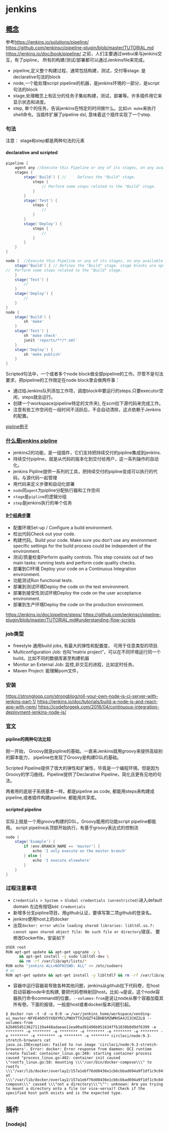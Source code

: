 # jenkins

## [概念](https://www.edureka.co/blog/jenkins-tutorial/)

参考<https://jenkins.io/solutions/pipeline/>
<https://github.com/jenkinsci/pipeline-plugin/blob/master/TUTORIAL.md>
<https://jenkins.io/doc/book/pipeline/>
之前，人们主要通过webui来与jenkins交互，有了pipline， 所有的构建/测试/部署都可以通过Jenkinsfile来完成。

+ pipeline,定义整个构建过程，通常包括构建，测试，交付等stage. 是declarative句法的block
+ node,一个能处理script pipeline的机器，是jenkins环境的一部分，是script句法的block
+ stage,处理概念上有区分的任务子集如构建，测试，部署等。许多插件用它来显示状态和进度。
+ step, 单个的任务，告诉jenkins在特定的时间做什么。比如`sh make`来执行shell命令。当插件扩展了pipeline dsl, 意味着这个插件实现了一个step.

###  句法

注意： stage和step都是两种句法的元素

#### declarative and scripted

```groovy
pipeline {
    agent any //Execute this Pipeline or any of its stages, on any available agent.
    stages {
        stage('Build') { // 	Defines the "Build" stage.
            steps {
                // Perform some steps related to the "Build" stage.
            }
        }
        stage('Test') { 
            steps {
                // 
            }
        }
        stage('Deploy') { 
            steps {
                // 
            }
        }
    }
}

node {  //Execute this Pipeline or any of its stages, on any available agent.
    stage('Build') { // Defines the "Build" stage. stage blocks are optional in Scripted Pipeline syntax. However, implementing stage blocks in a Scripted Pipeline provides clearer visualization of each stage's subset of tasks/steps in the Jenkins UI.
//  Perform some steps related to the "Build" stage.
    }
    stage('Test') { 
        // 
    }
    stage('Deploy') { 
        // 
    }
}
node { 
    stage('Build') { 
        sh 'make' 
    }
    stage('Test') {
        sh 'make check'
        junit 'reports/**/*.xml' 
    }
    stage('Deploy') {
        sh 'make publish'
    }
}
```

Scripted句法中，一个或者多个node block做全部pipeline的工作。尽管不是句法要求，把pipeline的工作限定在node block里会做两件事：

+ 通过给Jenkins队列添加工作项，调度block中要运行的steps.只要executor空闲，steps就会运行。
+ 创建一个workspace(pipeline特定的文件夹), 在scm拉下源代码来完成工作。
+ 注意有些工作空间在一段时间不活跃后，不会自动清除，这点依赖于Jenkins的配置。





[pipline例子](https://github.com/jenkinsci/pipeline-examples)

### [什么是jenkins pipline](https://jenkins.io/doc/pipeline/tour/hello-world/)

+ jenkins2的功能，是一组插件，它们支持把持续交付的pipline集成到jenkins.
+ 持续交付pipline，就是从代码的版本化到交付给用户，这一系列操作的自动化。
+ jenkins Pipline提供一系列的工具，把持续交付的pipline变成可以执行的代码，与源代码一起管理
+ 用代码来定义步骤和自动化部署
+ `node`同`agent`为pipline分配执行器和工作空间
+ `stage`是`pipline`的逻辑分组
+ `step`是jenkins执行的单个任务

#### [9个经典步骤](https://dev.to/iriskatastic/start-continuous-integration-with-jenkins-pipeline-4edb)

+ 配置环境Set-up / Configure a build environment.
+ 检出代码Check out your code.
+ 构建代码。Build your code. Make sure you don’t use any environment specific settings for the build process could be independent of the environment.
+ 测试/质量检查Perform quality controls. This step consists out of two main tasks: running tests and perform code quality checks.
+ 部署到CI环境 Deploy your code on a Continuous Integration environment.
+ 功能测试Run functional tests.
+ 部署到测试环境Deploy the code on the test environment.
+ 部署到接受性测试环境Deploy the code on the user acceptance environment.
+ 部署到生产环境Deploy the code on the production environment.

<https://jenkins.io/doc/pipeline/steps/>
<https://github.com/jenkinsci/pipeline-plugin/blob/master/TUTORIAL.md#understanding-flow-scripts>

### job类型

+ freestyle 通用build jobs, 有最大的弹性和配置度， 可用于任意类型的项目.
+ Multiconfiguration Job: 也叫“matrix project”，可以在不同环境运行同一个build。比如不同的数据库甚至构建机器
+ Monitor an External Job: 监控,非交互的进程，比如定时任务。
+ Maven Project: 能理解pom文件，

### 安装

<https://strongloop.com/strongblog/roll-your-own-node-js-ci-server-with-jenkins-part-1/>
<https://jenkins.io/doc/tutorials/build-a-node-js-and-react-app-with-npm/>
<https://codeforgeek.com/2016/04/continuous-integration-deployment-jenkins-node-js/>

### [官文](https://jenkins.io/doc/book/pipeline/)

#### pipline的两种句法比较

刚一开始， Groovy就是pipline的基础。一直来Jenkins就用groovy来提供高级别的脚本能力， pipeline也发现了Groovy是构建DSL的基础。

Scripted Pipeline提供了很大的弹性和扩展性，毕竟是一个编程环境。但是因为Groovy的学习曲线，Pipeline提供了Declarative Pipeline，简化且更有见地的句法。

两者用的底层子系统基本一样。都是pipeline as code, 都能用steps来构建成pipeline,或者插件构建pipeline. 都能用共享库。

#### scripted pipeline

实际上就是一个用groovy构建的DSL。Groovy能用的功能script pipeline都能用。
script pipeline从顶部开始执行，有基于groovy表达式的控制流

```groovy
node {
    stage('Example') {
        if (env.BRANCH_NAME == 'master') {
            echo 'I only execute on the master branch'
        } else {
            echo 'I execute elsewhere'
        }
    }
}
```




### 过程注意事项

+ `Credentials > System > Global credentials (unrestricted)`进入default domain 左边有按钮`Add Credentials`
+ 新增多分支pipline项目，用github认证，要填写第二项github的登录名。
+ jenkins使用host上的docker
+ 出现`docker: error while loading shared libraries: libltdl.so.7: cannot open shared object file: No such file or directory`错误， 要修改Dockerfile，安装如下

```bash
USER root
RUN apt-get update && apt-get upgrade -y \
      && apt-get install -y sudo libltdl-dev \
      && rm -rf /var/lib/apt/lists/*
RUN echo "jenkins ALL=NOPASSWD: ALL" >> /etc/sudoers
# or
RUN apt-get update && apt-get install -y libltdl7 && rm -rf /var/lib/apt/lists/*
```

+ 容器中运行容器易导致各种其他问题，jenkins从github拉下代码卷，在host启动容器node中去构建, 要把代码卷映射回host。比如`-w`是说，这个node容器执行命令command的位置，`--volumes-from`是说让node从哪个容器加载其所有卷。下面的报错，一般是host或者docker版本问题引起。

```text
$ docker run -t -d -u 0:0 -w /var/jenkins_home/workspace/vending-ui_master-NFVE46OV5YXQXYRCLPNOXTTX2UQZT4ZBHB5MZWMH5A4JI2CHZ2LQ --volumes-from b2b865d5136271119a448adaeae11ea00ad91496b051634ffb1838b0d9df6399 -e ******** -e ******** -e ******** -e ******** -e ******** -e ******** -e ******** -e ******** -e ******** -e ******** circleci/node:9.3-stretch-browsers cat
java.io.IOException: Failed to run image 'circleci/node:9.3-stretch-browsers'. Error: docker: Error response from daemon: OCI runtime create failed: container_linux.go:348: starting container process caused "process_linux.go:402: container init caused \"rootfs_linux.go:58: mounting \\\"/usr/bin/docker-compose\\\" to rootfs \\\"/var/lib/docker/overlay2/157a1ebf76dd8436e1cb6cbbad694a9f1df1c9c84f803f4b88365fa42ffb81b2/merged\\\" at \\\"/var/lib/docker/overlay2/157a1ebf76dd8436e1cb6cbbad694a9f1df1c9c84f803f4b88365fa42ffb81b2/merged/usr/bin/docker-compose\\\" caused \\\"not a directory\\\"\"": unknown: Are you trying to mount a directory onto a file (or vice-versa)? Check if the specified host path exists and is the expected type.
```

## 插件

### [nodejs]
